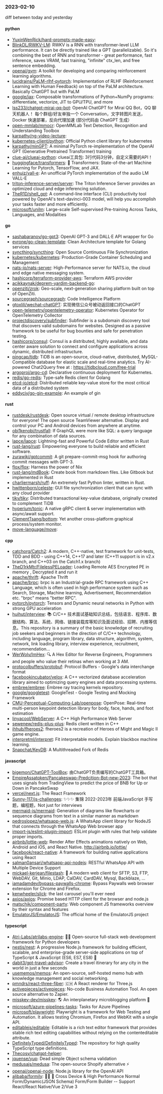 ### 2023-02-10
diff between today and yesterday

#### python
* [YuxinWenRick/hard-prompts-made-easy](https://github.com/YuxinWenRick/hard-prompts-made-easy): 
* [BlinkDL/RWKV-LM](https://github.com/BlinkDL/RWKV-LM): RWKV is a RNN with transformer-level LLM performance. It can be directly trained like a GPT (parallelizable). So it's combining the best of RNN and transformer - great performance, fast inference, saves VRAM, fast training, "infinite" ctx_len, and free sentence embedding.
* [openai/gym](https://github.com/openai/gym): A toolkit for developing and comparing reinforcement learning algorithms.
* [lucidrains/PaLM-rlhf-pytorch](https://github.com/lucidrains/PaLM-rlhf-pytorch): Implementation of RLHF (Reinforcement Learning with Human Feedback) on top of the PaLM architecture. Basically ChatGPT but with PaLM
* [google/jax](https://github.com/google/jax): Composable transformations of Python+NumPy programs: differentiate, vectorize, JIT to GPU/TPU, and more
* [lss233/chatgpt-mirai-qq-bot](https://github.com/lss233/chatgpt-mirai-qq-bot): OpenAI ChatGPT for Mirai QQ Bot，QQ 聊天机器人！ 每个群组/好友单独一个 Conversation，文字转图片发送， Docker 快速部署，反向代理加速 (部分代码由 ChatGPT 生成）
* [open-mmlab/mmocr](https://github.com/open-mmlab/mmocr): OpenMMLab Text Detection, Recognition and Understanding Toolbox
* [karpathy/ng-video-lecture](https://github.com/karpathy/ng-video-lecture): 
* [kubernetes-client/python](https://github.com/kubernetes-client/python): Official Python client library for kubernetes
* [karpathy/minGPT](https://github.com/karpathy/minGPT): A minimal PyTorch re-implementation of the OpenAI GPT (Generative Pretrained Transformer) training
* [clue-ai/clueai-python](https://github.com/clue-ai/clueai-python): clueai工具包: 3行代码3分钟，自定义需要的API！
* [huggingface/transformers](https://github.com/huggingface/transformers): 🤗 Transformers: State-of-the-art Machine Learning for Pytorch, TensorFlow, and JAX.
* [enhuiz/vall-e](https://github.com/enhuiz/vall-e): An unofficial PyTorch implementation of the audio LM VALL-E
* [triton-inference-server/server](https://github.com/triton-inference-server/server): The Triton Inference Server provides an optimized cloud and edge inferencing solution.
* [TheR1D/shell_gpt](https://github.com/TheR1D/shell_gpt): A command-line interface (CLI) productivity tool powered by OpenAI's text-davinci-003 model, will help you accomplish your tasks faster and more efficiently.
* [microsoft/unilm](https://github.com/microsoft/unilm): Large-scale Self-supervised Pre-training Across Tasks, Languages, and Modalities

#### go
* [sashabaranov/go-gpt3](https://github.com/sashabaranov/go-gpt3): OpenAI GPT-3 and DALL·E API wrapper for Go
* [evrone/go-clean-template](https://github.com/evrone/go-clean-template): Clean Architecture template for Golang services
* [syncthing/syncthing](https://github.com/syncthing/syncthing): Open Source Continuous File Synchronization
* [kubernetes/kubernetes](https://github.com/kubernetes/kubernetes): Production-Grade Container Scheduling and Management
* [nats-io/nats-server](https://github.com/nats-io/nats-server): High-Performance server for NATS.io, the cloud and edge native messaging system.
* [hashicorp/terraform-provider-aws](https://github.com/hashicorp/terraform-provider-aws): Terraform AWS provider
* [acikkaynak/deprem-yardim-backend-go](https://github.com/acikkaynak/deprem-yardim-backend-go): 
* [openziti/zrok](https://github.com/openziti/zrok): Geo-scale, next-generation sharing platform built on top of OpenZiti.
* [sourcegraph/sourcegraph](https://github.com/sourcegraph/sourcegraph): Code Intelligence Platform
* [gtoxlili/wechat-chatGPT](https://github.com/gtoxlili/wechat-chatGPT): 实现微信公众号被动返回接口的ChatGPT
* [open-telemetry/opentelemetry-operator](https://github.com/open-telemetry/opentelemetry-operator): Kubernetes Operator for OpenTelemetry Collector
* [projectdiscovery/subfinder](https://github.com/projectdiscovery/subfinder): Subfinder is a subdomain discovery tool that discovers valid subdomains for websites. Designed as a passive framework to be useful for bug bounties and safe for penetration testing.
* [hashicorp/consul](https://github.com/hashicorp/consul): Consul is a distributed, highly available, and data center aware solution to connect and configure applications across dynamic, distributed infrastructure.
* [pingcap/tidb](https://github.com/pingcap/tidb): TiDB is an open-source, cloud-native, distributed, MySQL-Compatible database for elastic scale and real-time analytics. Try AI-powered Chat2Query free at : https://tidbcloud.com/free-trial
* [argoproj/argo-cd](https://github.com/argoproj/argo-cd): Declarative continuous deployment for Kubernetes.
* [redis/go-redis](https://github.com/redis/go-redis): Type-safe Redis client for Golang
* [etcd-io/etcd](https://github.com/etcd-io/etcd): Distributed reliable key-value store for the most critical data of a distributed system
* [eddycjy/go-gin-example](https://github.com/eddycjy/go-gin-example): An example of gin

#### rust
* [rustdesk/rustdesk](https://github.com/rustdesk/rustdesk): Open source virtual / remote desktop infrastructure for everyone! The open source TeamViewer alternative. Display and control your PC and Android devices from anywhere at anytime.
* [obi1kenobi/trustfall](https://github.com/obi1kenobi/trustfall): If GraphQL were more like SQL: a query language for any combination of data sources.
* [lapce/lapce](https://github.com/lapce/lapce): Lightning-fast and Powerful Code Editor written in Rust
* [rust-lang/rust](https://github.com/rust-lang/rust): Empowering everyone to build reliable and efficient software.
* [zurawiki/gptcommit](https://github.com/zurawiki/gptcommit): A git prepare-commit-msg hook for authoring commit messages with GPT-3.
* [flox/flox](https://github.com/flox/flox): Harness the power of Nix
* [rust-lang/mdBook](https://github.com/rust-lang/mdBook): Create book from markdown files. Like Gitbook but implemented in Rust
* [charliermarsh/ruff](https://github.com/charliermarsh/ruff): An extremely fast Python linter, written in Rust.
* [hwittenborn/celeste](https://github.com/hwittenborn/celeste): GUI file synchronization client that can sync with any cloud provider
* [tikv/tikv](https://github.com/tikv/tikv): Distributed transactional key-value database, originally created to complement TiDB
* [hyperium/tonic](https://github.com/hyperium/tonic): A native gRPC client & server implementation with async/await support.
* [ClementTsang/bottom](https://github.com/ClementTsang/bottom): Yet another cross-platform graphical process/system monitor.
* [move-language/move](https://github.com/move-language/move): 

#### cpp
* [catchorg/Catch2](https://github.com/catchorg/Catch2): A modern, C++-native, test framework for unit-tests, TDD and BDD - using C++14, C++17 and later (C++11 support is in v2.x branch, and C++03 on the Catch1.x branch)
* [TheD1rkMtr/FilelessPELoader](https://github.com/TheD1rkMtr/FilelessPELoader): Loading Remote AES Encrypted PE in memory , Decrypted it and run it
* [apache/thrift](https://github.com/apache/thrift): Apache Thrift
* [apache/brpc](https://github.com/apache/brpc): brpc is an Industrial-grade RPC framework using C++ Language, which is often used in high performance system such as Search, Storage, Machine learning, Advertisement, Recommendation etc. "brpc" means "better RPC".
* [pytorch/pytorch](https://github.com/pytorch/pytorch): Tensors and Dynamic neural networks in Python with strong GPU acceleration
* [huihut/interview](https://github.com/huihut/interview): 📚 C/C++ 技术面试基础知识总结，包括语言、程序库、数据结构、算法、系统、网络、链接装载库等知识及面试经验、招聘、内推等信息。This repository is a summary of the basic knowledge of recruiting job seekers and beginners in the direction of C/C++ technology, including language, program library, data structure, algorithm, system, network, link loading library, interview experience, recruitment, recommendation…
* [WerWolv/ImHex](https://github.com/WerWolv/ImHex): 🔍 A Hex Editor for Reverse Engineers, Programmers and people who value their retinas when working at 3 AM.
* [protocolbuffers/protobuf](https://github.com/protocolbuffers/protobuf): Protocol Buffers - Google's data interchange format
* [facebookincubator/velox](https://github.com/facebookincubator/velox): A C++ vectorized database acceleration library aimed to optimizing query engines and data processing systems.
* [embree/embree](https://github.com/embree/embree): Embree ray tracing kernels repository.
* [google/googletest](https://github.com/google/googletest): GoogleTest - Google Testing and Mocking Framework
* [CMU-Perceptual-Computing-Lab/openpose](https://github.com/CMU-Perceptual-Computing-Lab/openpose): OpenPose: Real-time multi-person keypoint detection library for body, face, hands, and foot estimation
* [linyacool/WebServer](https://github.com/linyacool/WebServer): A C++ High Performance Web Server
* [sewenew/redis-plus-plus](https://github.com/sewenew/redis-plus-plus): Redis client written in C++
* [ihhub/fheroes2](https://github.com/ihhub/fheroes2): fheroes2 is a recreation of Heroes of Might and Magic II game engine.
* [interpretml/interpret](https://github.com/interpretml/interpret): Fit interpretable models. Explain blackbox machine learning.
* [Snapchat/KeyDB](https://github.com/Snapchat/KeyDB): A Multithreaded Fork of Redis

#### javascript
* [bigemon/ChatGPT-ToolBox](https://github.com/bigemon/ChatGPT-ToolBox): 由ChatGPT负责编写的ChatGPT工具箱。
* [EmpireAssatoken/Pancakeswap-Predcition-Bot-new-2023](https://github.com/EmpireAssatoken/Pancakeswap-Predcition-Bot-new-2023): The bot that uses signals from TradingView to predict the price of BNB for Up or Down in PancakeSwap
* [vercel/next.js](https://github.com/vercel/next.js): The React Framework
* [Sunny-117/js-challenges](https://github.com/Sunny-117/js-challenges): ✨✨✨ 集锦 2022-2023年 前端JavaScript 手写题，编程题，Not just for interviews
* [mermaid-js/mermaid](https://github.com/mermaid-js/mermaid): Generation of diagrams like flowcharts or sequence diagrams from text in a similar manner as markdown
* [pedroslopez/whatsapp-web.js](https://github.com/pedroslopez/whatsapp-web.js): A WhatsApp client library for NodeJS that connects through the WhatsApp Web browser app
* [import-js/eslint-plugin-import](https://github.com/import-js/eslint-plugin-import): ESLint plugin with rules that help validate proper imports.
* [airbnb/lottie-web](https://github.com/airbnb/lottie-web): Render After Effects animations natively on Web, Android and iOS, and React Native. http://airbnb.io/lottie/
* [facebook/react-native](https://github.com/facebook/react-native): A framework for building native applications using React
* [salman0ansari/whatsapp-api-nodejs](https://github.com/salman0ansari/whatsapp-api-nodejs): RESTful WhatsApp API with Multiple Device Support
* [mickael-kerjean/filestash](https://github.com/mickael-kerjean/filestash): 🦄 A modern web client for SFTP, S3, FTP, WebDAV, Git, Minio, LDAP, CalDAV, CardDAV, Mysql, Backblaze, ...
* [iamadamdev/bypass-paywalls-chrome](https://github.com/iamadamdev/bypass-paywalls-chrome): Bypass Paywalls web browser extension for Chrome and Firefox.
* [kenwheeler/slick](https://github.com/kenwheeler/slick): the last carousel you'll ever need
* [axios/axios](https://github.com/axios/axios): Promise based HTTP client for the browser and node.js
* [matschik/component-party](https://github.com/matschik/component-party): Web component JS frameworks overview by their syntax and features
* [EmulatorJS/EmulatorJS](https://github.com/EmulatorJS/EmulatorJS): The official home of the EmulatorJS project

#### typescript
* [Atri-Labs/atrilabs-engine](https://github.com/Atri-Labs/atrilabs-engine): 🧘‍♀️ Open-source full-stack web development framework for Python developers
* [nestjs/nest](https://github.com/nestjs/nest): A progressive Node.js framework for building efficient, scalable, and enterprise-grade server-side applications on top of TypeScript & JavaScript (ES6, ES7, ES8) 🚀
* [dabit3/gpt-travel-advisor](https://github.com/dabit3/gpt-travel-advisor): Create a travel itinerary for any city in the world in just a few seconds
* [usememos/memos](https://github.com/usememos/memos): An open-source, self-hosted memo hub with knowledge management and social networking.
* [pmndrs/react-three-fiber](https://github.com/pmndrs/react-three-fiber): 🇨🇭 A React renderer for Three.js
* [activepieces/activepieces](https://github.com/activepieces/activepieces): No-code Business Automation Tool. An open source alternative to Zapier.
* [misskey-dev/misskey](https://github.com/misskey-dev/misskey): 🌎 An interplanetary microblogging platform 🚀
* [microsoft/azure-pipelines-tasks](https://github.com/microsoft/azure-pipelines-tasks): Tasks for Azure Pipelines
* [microsoft/playwright](https://github.com/microsoft/playwright): Playwright is a framework for Web Testing and Automation. It allows testing Chromium, Firefox and WebKit with a single API.
* [editablejs/editable](https://github.com/editablejs/editable): Editable is a rich text editor framework that provides stable rich text editing capabilities without relying on the contenteditable attribute.
* [DefinitelyTyped/DefinitelyTyped](https://github.com/DefinitelyTyped/DefinitelyTyped): The repository for high quality TypeScript type definitions.
* [Thecosy/chatgpt-helper](https://github.com/Thecosy/chatgpt-helper): 
* [jquense/yup](https://github.com/jquense/yup): Dead simple Object schema validation
* [medusajs/medusa](https://github.com/medusajs/medusa): The open-source Shopify alternative ⚡️
* [openai/openai-node](https://github.com/openai/openai-node): Node.js library for the OpenAI API
* [alibaba/formily](https://github.com/alibaba/formily): 📱🚀 🧩 Cross Device & High Performance Normal Form/Dynamic(JSON Schema) Form/Form Builder -- Support React/React Native/Vue 2/Vue 3
